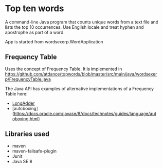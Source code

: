 # Top ten words

A command-line Java program that counts unique words from a text file and lists the top 10 occurrences.
Use English locale and treat hyphen and apostrophe as part of a word.

App is started from wordsexerp.WordApplication

## Frequency Table
Uses the concept of Frequency Table. It is implemented in 
https://github.com/atdance/topwords/blob/master/src/main/java/wordsexerp/FrequencyTable.java

The Java API has examples of alternative implementations of a Frequency Table here:
- [LongAdder](https://docs.oracle.com/en/java/javase/16/docs/api/java.base/java/util/concurrent/atomic/LongAdder.html)
- [autoboxing] (https://docs.oracle.com/javase/8/docs/technotes/guides/language/autoboxing.html)

## Libraries used
- maven
- maven-failsafe-plugin
- Junit
- Java SE 8
